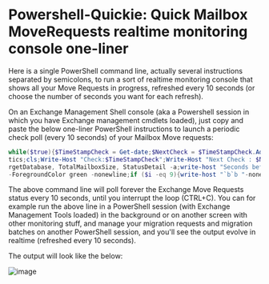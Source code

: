 # Powershell-Quickie: Quick Mailbox MoveRequests realtime monitoring console one-liner

Here is a single PowerShell command line, actually several instructions separated by semicolons, to run a sort of realtime monitoring console that shows all your Move Requests in progress, refreshed every 10 seconds (or choose the number of seconds you want for each refresh).

On an Exchange Management Shell console (aka a Powershell session in which you have Exchange management cmdlets loaded), just copy and paste the below one-liner PowerShell instructions to launch a periodic check poll (every 10 seconds) of your Mailbox Move requests:

```powershell
while($true){$TimeStampCheck = Get-date;$NextCheck = $TimeStampCheck.AddSeconds(10);$NexStat = get-moverequest | Get-MoveRequestStatis
tics;cls;Write-Host "Check:$TimeStampCheck";Write-Host "Next Check : $NextCheck";$NexStat | ft DisplayName, PercentComplete, SourceDatabase, Ta
rgetDatabase, TotalMailboxSize, StatusDetail -a;write-host "Seconds before new refresh: " -nonewline;For ($i=10;$i -ge 0;$i--){Write-Host "$i"
-ForegroundColor green -nonewline;if ($i -eq 9){write-host "`b`b "-nonewline}else{write-host "`b" -nonewline};Sleep 1}}
```

The above command line will poll forever the Exchange Move Requests status every 10 seconds, until you interrupt the loop (CTRL+C). You can for example run the above line in a PowerShell session (with Exchange Management Tools loaded) in the background or on another screen with other monitoring stuff, and manage your migration requests and migration batches on another PowerShell session, and you'll see the output evolve in realtime (refreshed every 10 seconds).

The output will look like the below:

![image](https://user-images.githubusercontent.com/33433229/176021663-5f0e90b3-cfa3-4fcd-9d49-fa4dc63bc43d.png)
